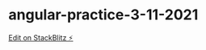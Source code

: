 # angular-practice-3-11-2021

[Edit on StackBlitz ⚡️](https://stackblitz.com/edit/angular-practice-3-11-2021)